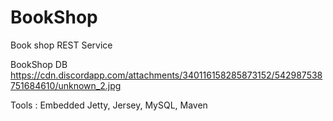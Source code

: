 # BookShop
Book shop REST Service

BookShop DB https://cdn.discordapp.com/attachments/340116158285873152/542987538751684610/unknown_2.jpg

Tools : Embedded Jetty, Jersey, MySQL, Maven
